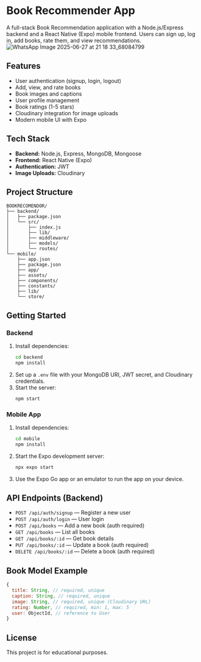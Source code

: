 # Book Recommender App

A full-stack Book Recommendation application with a Node.js/Express backend and a React Native (Expo) mobile frontend. Users can sign up, log in, add books, rate them, and view recommendations.
![WhatsApp Image 2025-06-27 at 21 18 33_68084799](https://github.com/user-attachments/assets/5de898dc-cba2-4b61-bcd6-958b0c9ea302)

## Features

- User authentication (signup, login, logout)
- Add, view, and rate books
- Book images and captions
- User profile management
- Book ratings (1-5 stars)
- Cloudinary integration for image uploads
- Modern mobile UI with Expo

## Tech Stack

- **Backend:** Node.js, Express, MongoDB, Mongoose
- **Frontend:** React Native (Expo)
- **Authentication:** JWT
- **Image Uploads:** Cloudinary

## Project Structure

```
BOOKRECOMENDOR/
├── backend/
│   ├── package.json
│   └── src/
│       ├── index.js
│       ├── lib/
│       ├── middleware/
│       ├── models/
│       └── routes/
└── mobile/
    ├── app.json
    ├── package.json
    ├── app/
    ├── assets/
    ├── components/
    ├── constants/
    ├── lib/
    └── store/
```

## Getting Started

### Backend

1. Install dependencies:
   ```sh
   cd backend
   npm install
   ```
2. Set up a `.env` file with your MongoDB URI, JWT secret, and Cloudinary credentials.
3. Start the server:
   ```sh
   npm start
   ```

### Mobile App

1. Install dependencies:
   ```sh
   cd mobile
   npm install
   ```
2. Start the Expo development server:
   ```sh
   npx expo start
   ```
3. Use the Expo Go app or an emulator to run the app on your device.

## API Endpoints (Backend)

- `POST /api/auth/signup` — Register a new user
- `POST /api/auth/login` — User login
- `POST /api/books` — Add a new book (auth required)
- `GET /api/books` — List all books
- `GET /api/books/:id` — Get book details
- `PUT /api/books/:id` — Update a book (auth required)
- `DELETE /api/books/:id` — Delete a book (auth required)

## Book Model Example

```js
{
  title: String, // required, unique
  caption: String, // required, unique
  image: String, // required, unique (Cloudinary URL)
  rating: Number, // required, min: 1, max: 5
  user: ObjectId, // reference to User
}
```

## License

This project is for educational purposes.
